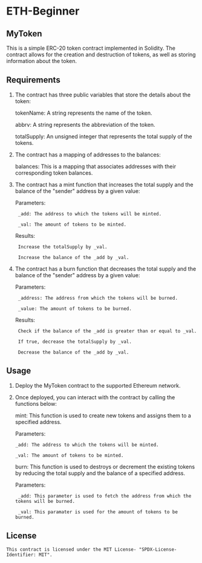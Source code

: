 # ETH-Beginner
## MyToken
This is a simple ERC-20 token contract implemented in Solidity. The contract allows for the creation and destruction of tokens, as well as storing information about the token.

## Requirements
1. The contract has three public variables that store the details about the token:

      tokenName: A string represents the name of the token.

      abbrv: A string represents the abbreviation of the token.

      totalSupply: An unsigned integer that represents the total supply of the tokens.

2. The contract has a mapping of addresses to the balances:

      balances: This is a mapping that associates addresses with their corresponding token balances.

3. The contract has a mint function that increases the total supply and the balance of the "sender" address by a given value:

    Parameters:

        _add: The address to which the tokens will be minted.

        _val: The amount of tokens to be minted.

    Results:

        Increase the totalSupply by _val.

        Increase the balance of the _add by _val.

4. The contract has a burn function that decreases the total supply and the balance of the "sender" address by a given value:

    Parameters:

        _address: The address from which the tokens will be burned.

        _value: The amount of tokens to be burned.

    Results:

        Check if the balance of the _add is greater than or equal to _val.

        If true, decrease the totalSupply by _val.

        Decrease the balance of the _add by _val.
## Usage
1. Deploy the MyToken contract to the supported Ethereum network.

2. Once deployed, you can interact with the contract by calling the functions below:

    mint: This function is used to create new tokens and assigns them to a specified address.

    Parameters:

       _add: The address to which the tokens will be minted.
  
       _val: The amount of tokens to be minted.

    burn: This function is used to destroys or decrement the existing tokens by reducing the total supply and the balance of a specified address.

    Parameters:
   
        _add: This parameter is used to fetch the address from which the tokens will be burned.

        _val: This paramater is used for the amount of tokens to be burned.
## License
    This contract is licensed under the MIT License- "SPDX-License-Identifier: MIT".
